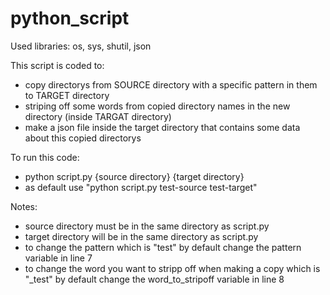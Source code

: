 # python_script

Used libraries: os, sys, shutil, json

This script is coded to:
- copy directorys from SOURCE directory with a specific pattern in them to TARGET directory 
- striping off some words from copied directory names in the new directory (inside TARGAT directory)
- make a json file inside the target directory that contains some data about this copied directorys

To run this code:
- python script.py {source directory} {target directory}
- as default use "python script.py test-source test-target"

Notes:
- source directory must be in the same directory as script.py
- target directory will be in the same directory as script.py
- to change the pattern which is "test" by default change the pattern variable in line 7
- to change the word you want to stripp off when making a copy which is "_test" by default change the word_to_stripoff variable in line 8
